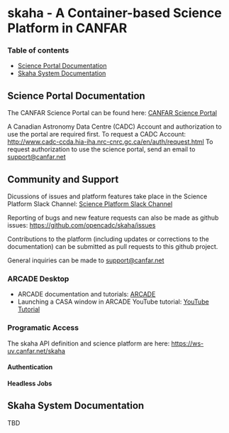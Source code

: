 # skaha - A Container-based Science Platform in CANFAR

### Table of contents
  * [Science Portal Documentation](#science-portal-documentation)
  * [Skaha System Documentation](#skaha-system-documentation)

## Science Portal Documentation

The CANFAR Science Portal can be found here:  [CANFAR Science Portal](https://www.canfar.net)

A Canadian Astronomy Data Centre (CADC) Account and authorization to use the portal are required first.
To request a CADC Account:  http://www.cadc-ccda.hia-iha.nrc-cnrc.gc.ca/en/auth/request.html
To request authorization to use the science portal, send an email to [support@canfar.net](mailto:support@canfar.net)

## Community and Support

Dicussions of issues and platform features take place in the Science Platform Slack Channel:  [Science Platform Slack Channel](https://cadc.slack.com/archives/C01K60U5Q87)

Reporting of bugs and new feature requests can also be made as github issues:  https://github.com/opencadc/skaha/issues

Contributions to the platform (including updates or corrections to the documentation) can be submitted as pull requests to this github project.

General inquiries can be made to [support@canfar.net](mailto:support@canfar.net)

### ARCADE Desktop

- ARCADE documentation and tutorials: [ARCADE](https://github.com/canfar/arcade)
- Launching a CASA window in ARCADE YouTube tutorial:  [YouTube Tutorial](https://youtu.be/GDDQ3jKbldU)

### Programatic Access

The skaha API definition and science platform are here:  https://ws-uv.canfar.net/skaha

#### Authentication

#### Headless Jobs

## Skaha System Documentation

TBD
